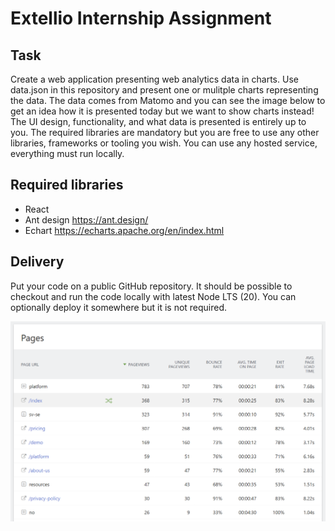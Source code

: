 # Extellio Internship Assignment

## Task

Create a web application presenting web analytics data in charts. 
Use data.json in this repository and present one or mulitple charts representing the data. 
The data comes from Matomo and you can see the image below to get an idea how it is presented today but we want to show charts instead!
The UI design, functionality, and what data is presented is entirely up to you. 
The required libraries are mandatory but you are free to use any other libraries, frameworks or tooling you wish. 
You can use any hosted service, everything must run locally.

## Required libraries

* React
* Ant design https://ant.design/
* Echart https://echarts.apache.org/en/index.html

## Delivery

Put your code on a public GitHub repository. It should be possible to checkout and run the code locally with latest Node LTS (20). You can optionally deploy it somewhere but it is not required.

![pages](./pages.png)
